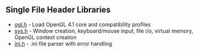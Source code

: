 ## Single File Header Libraries
* [ogl.h](src/ogl.h) - Load OpenGL 4.1 core and compatibility profiles
* [sys.h](src/sys.h) - Window creation, keyboard/mouse input, file i/o, virtual memory, OpenGL context creation
* [ini.h](src/ini.h) - .ini file parser with error handling